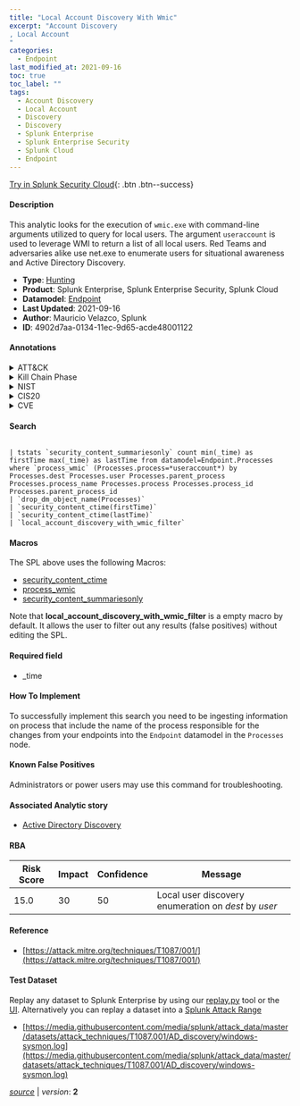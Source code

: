 ```yaml
---
title: "Local Account Discovery With Wmic"
excerpt: "Account Discovery
, Local Account
"
categories:
  - Endpoint
last_modified_at: 2021-09-16
toc: true
toc_label: ""
tags:
  - Account Discovery
  - Local Account
  - Discovery
  - Discovery
  - Splunk Enterprise
  - Splunk Enterprise Security
  - Splunk Cloud
  - Endpoint
---
```




[Try in Splunk Security Cloud](https://www.splunk.com/en_us/products/cyber-security.html){: .btn .btn--success}

#### Description

This analytic looks for the execution of `wmic.exe` with command-line arguments utilized to query for local users. The argument `useraccount` is used to leverage WMI to return a list of all local users. Red Teams and adversaries alike use net.exe to enumerate users for situational awareness and Active Directory Discovery.

- **Type**: [Hunting](https://github.com/splunk/security_content/wiki/Detection-Analytic-Types)
- **Product**: Splunk Enterprise, Splunk Enterprise Security, Splunk Cloud
- **Datamodel**: [Endpoint](https://docs.splunk.com/Documentation/CIM/latest/User/Endpoint)
- **Last Updated**: 2021-09-16
- **Author**: Mauricio Velazco, Splunk
- **ID**: 4902d7aa-0134-11ec-9d65-acde48001122


#### Annotations

<details>
  <summary>ATT&CK</summary>

<div markdown="1">


| ID             | Technique        |  Tactic             |
| -------------- | ---------------- |-------------------- |
| [T1087](https://attack.mitre.org/techniques/T1087/) | Account Discovery | Discovery |

| [T1087.001](https://attack.mitre.org/techniques/T1087/001/) | Local Account | Discovery |

</div>
</details>


<details>
  <summary>Kill Chain Phase</summary>

<div markdown="1">

* Reconnaissance


</div>
</details>


<details>
  <summary>NIST</summary>

<div markdown="1">



</div>
</details>

<details>
  <summary>CIS20</summary>

<div markdown="1">



</div>
</details>

<details>
  <summary>CVE</summary>

<div markdown="1">


</div>
</details>

#### Search

```

| tstats `security_content_summariesonly` count min(_time) as firstTime max(_time) as lastTime from datamodel=Endpoint.Processes where `process_wmic` (Processes.process=*useraccount*) by Processes.dest Processes.user Processes.parent_process Processes.process_name Processes.process Processes.process_id Processes.parent_process_id 
| `drop_dm_object_name(Processes)` 
| `security_content_ctime(firstTime)` 
| `security_content_ctime(lastTime)` 
| `local_account_discovery_with_wmic_filter`
```

#### Macros
The SPL above uses the following Macros:
* [security_content_ctime](https://github.com/splunk/security_content/blob/develop/macros/security_content_ctime.yml)
* [process_wmic](https://github.com/splunk/security_content/blob/develop/macros/process_wmic.yml)
* [security_content_summariesonly](https://github.com/splunk/security_content/blob/develop/macros/security_content_summariesonly.yml)

Note that **local_account_discovery_with_wmic_filter** is a empty macro by default. It allows the user to filter out any results (false positives) without editing the SPL.

#### Required field
* _time


#### How To Implement
To successfully implement this search you need to be ingesting information on process that include the name of the process responsible for the changes from your endpoints into the `Endpoint` datamodel in the `Processes` node.

#### Known False Positives
Administrators or power users may use this command for troubleshooting.

#### Associated Analytic story
* [Active Directory Discovery](/stories/active_directory_discovery)




#### RBA

| Risk Score  | Impact      | Confidence   | Message      |
| ----------- | ----------- |--------------|--------------|
| 15.0 | 30 | 50 | Local user discovery enumeration on $dest$ by $user$ |


#### Reference

* [https://attack.mitre.org/techniques/T1087/001/](https://attack.mitre.org/techniques/T1087/001/)



#### Test Dataset
Replay any dataset to Splunk Enterprise by using our [replay.py](https://github.com/splunk/attack_data#using-replaypy) tool or the [UI](https://github.com/splunk/attack_data#using-ui).
Alternatively you can replay a dataset into a [Splunk Attack Range](https://github.com/splunk/attack_range#replay-dumps-into-attack-range-splunk-server)


* [https://media.githubusercontent.com/media/splunk/attack_data/master/datasets/attack_techniques/T1087.001/AD_discovery/windows-sysmon.log](https://media.githubusercontent.com/media/splunk/attack_data/master/datasets/attack_techniques/T1087.001/AD_discovery/windows-sysmon.log)



[*source*](https://github.com/splunk/security_content/tree/develop/detections/endpoint/local_account_discovery_with_wmic.yml) \| *version*: **2**